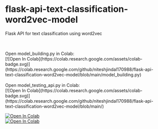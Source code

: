 # flask-api-text-classification-word2vec-model
Flask API for text classification using word2vec

<br>
<br>
Open model_building.py in Colab:
<br>
[![Open In Colab](https://colab.research.google.com/assets/colab-badge.svg)](https://colab.research.google.com/github/niteshjindal170988/flask-api-text-classification-word2vec-model/blob/main/model_building.py)



<br>
<br>
Open model_testing_api.py in Colab:
<br>
[![Open In Colab](https://colab.research.google.com/assets/colab-badge.svg)](https://colab.research.google.com/github/niteshjindal170988/flask-api-text-classification-word2vec-model/blob/main/)



[![Open In Colab](https://colab.research.google.com/assets/colab-badge.svg)](https://colab.research.google.com/github/niteshjindal170988/supervised-learning/blob/main/classification/decision-tree/decision-tree.ipynb)
<br>
[![Open In Colab](https://colab.research.google.com/assets/colab-badge.svg)](https://colab.research.google.com/github/niteshjindal170988/flask-api-text-classification-word2vec-model/)

